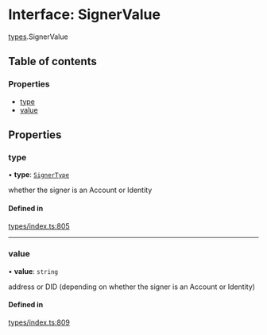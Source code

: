 # Interface: SignerValue

[types](../wiki/types).SignerValue

## Table of contents

### Properties

- [type](../wiki/types.SignerValue#type)
- [value](../wiki/types.SignerValue#value)

## Properties

### type

• **type**: [`SignerType`](../wiki/types.SignerType)

whether the signer is an Account or Identity

#### Defined in

[types/index.ts:805](https://github.com/PolymeshAssociation/polymesh-sdk/blob/339b7503/src/types/index.ts#L805)

___

### value

• **value**: `string`

address or DID (depending on whether the signer is an Account or Identity)

#### Defined in

[types/index.ts:809](https://github.com/PolymeshAssociation/polymesh-sdk/blob/339b7503/src/types/index.ts#L809)
